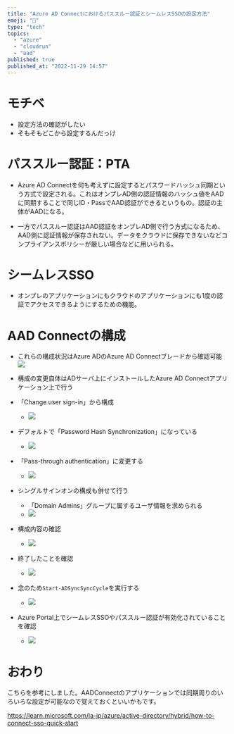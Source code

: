 ```yaml
---
title: "Azure AD Connectにおけるパススルー認証とシームレスSSOの設定方法"
emoji: "🔐"
type: "tech"
topics:
  - "azure"
  - "cloudrun"
  - "aad"
published: true
published_at: "2022-11-29 14:57"
---
```


# モチベ
- 設定方法の確認がしたい
- そもそもどこから設定するんだっけ

# パススルー認証：PTA
- Azure AD Connectを何も考えずに設定するとパスワードハッシュ同期という方式で設定される。これはオンプレAD側の認証情報のハッシュ値をAADに同期することで同じID・PassでAAD認証ができるというもの。認証の主体がAADになる。

- 一方でパススルー認証はAAD認証をオンプレAD側で行う方式になるため、AAD側に認証情報が保存されない。データをクラウドに保存できないなどコンプライアンスポリシーが厳しい場合などに用いられる。

# シームレスSSO
- オンプレのアプリケーションにもクラウドのアプリケーションにも1度の認証でアクセスできるようにするための機能。

# AAD Connectの構成
- これらの構成状況はAzure ADのAzure AD Connectブレードから確認可能
![](https://storage.googleapis.com/zenn-user-upload/79ec3c42a2cd-20221129.png)

- 構成の変更自体はADサーバ上にインストールしたAzure AD Connectアプリケーション上で行う
- 「Change user sign-in」から構成
	- ![](https://storage.googleapis.com/zenn-user-upload/65b306be4129-20221129.png)
-  デフォルトで「Password Hash Synchronization」になっている
	-  ![](https://storage.googleapis.com/zenn-user-upload/dd6e60a9fb15-20221129.png)

- 「Pass-through authentication」に変更する
	- ![](https://storage.googleapis.com/zenn-user-upload/a4acc503b26f-20221129.png)

- シングルサインオンの構成も併せて行う
	- 「Domain Admins」グループに属するユーザ情報を求められる
	- ![](https://storage.googleapis.com/zenn-user-upload/1b371022f005-20221129.png)

- 構成内容の確認
	- ![](https://storage.googleapis.com/zenn-user-upload/c96f46d30d32-20221129.png)
- 終了したことを確認
	- ![](https://storage.googleapis.com/zenn-user-upload/1fe92be73259-20221129.png)

- 念のため`Start-ADSyncSyncCycle`を実行する
	- ![](https://storage.googleapis.com/zenn-user-upload/c3cc01043117-20221129.png)


- Azure Portal上でシームレスSSOやパススルー認証が有効化されていることを確認
	- ![](https://storage.googleapis.com/zenn-user-upload/1c510288952b-20221129.png)


# おわり
こちらを参考にしました。AADConnectのアプリケーションでは同期周りのいろいろな設定が可能なので覚えておくといいかもです。

https://learn.microsoft.com/ja-jp/azure/active-directory/hybrid/how-to-connect-sso-quick-start